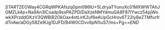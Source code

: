$START$ZEOWay4CGRqWPKAfszq0pm096lU+5LdryaTYunuXc01MXWWTAhJGMZLk4p+Na9An3lCxadp9sxPAZPD/DaXzeNMYdmuGA8F87IYwcz54pjWowkXPrzddGKzV3QWBiR2OkOax4ntLirK2uf6eAUpGcHrov6T22Iy8eZTMfurfrdTnAw/aDGy58Ze9Ug1DJFD/B4W0CDvv6pN1iuS7/ms+Pg==$END$